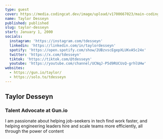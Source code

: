 ```yaml
---
type: guest
cover: https://media.codingcat.dev/image/upload/v1700667023/main-codingcatdev-photo/podcast-guest/taylor-desseyn.jpg
name: Taylor Desseyn
published: published
slug: taylor-desseyn
start: January 1, 2000
socials:
  instagram: 'https://instagram.com/tdesseyn'
  linkedin: 'https://linkedin.com/in/taylordesseyn'
  spotify: 'https://open.spotify.com/show/2UBzvscEgepXLUKvA5c24x'
  twitter: 'https://x.com/tdesseyn'
  tiktok: 'https://tiktok.com/@tdesseyn'
  youtube: 'https://youtube.com/channel/UCNqJ-P5d9RUCUsQ-grhlUHw'
websites:
  - https://gun.io/taylor/
  - https://solo.to/tdesseyn
---
```


## Taylor Desseyn

### Talent Advocate at Gun.io

I am passionate about helping job-seekers in tech find work faster, and helping engineering leaders hire and scale teams more efficiently, all through the power of content
